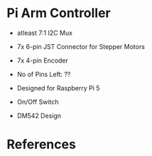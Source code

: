 # Pi Arm Controller

- atleast 7:1 I2C Mux
- 7x 6-pin JST Connector for Stepper Motors
- 7x 4-pin Encoder

- No of Pins Left: ??
- Designed for Raspberry Pi 5

- On/Off Switch
- DM542 Design

# References